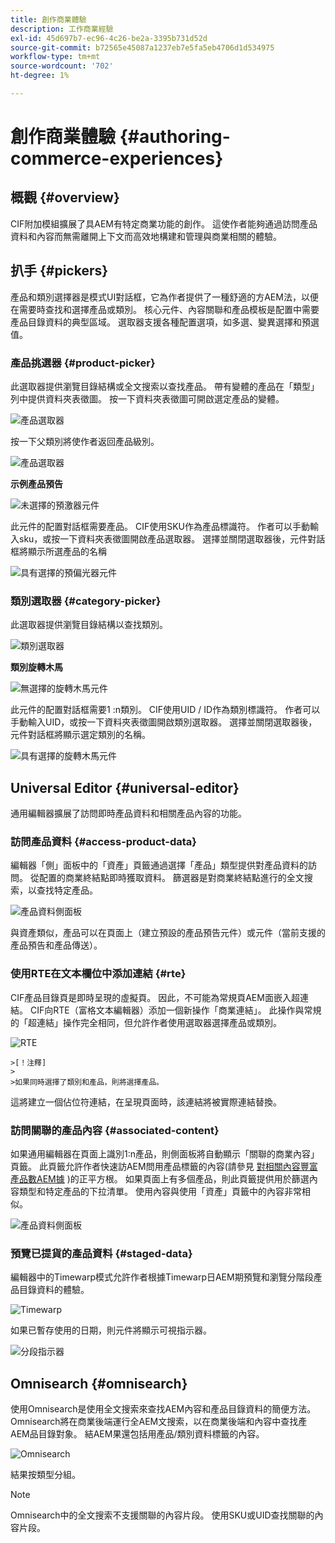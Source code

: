 ```yaml
---
title: 創作商業體驗
description: 工作商業經驗
exl-id: 45d697b7-ec96-4c26-be2a-3395b731d52d
source-git-commit: b72565e45087a1237eb7e5fa5eb4706d1d534975
workflow-type: tm+mt
source-wordcount: '702'
ht-degree: 1%

---
```


# 創作商業體驗 {#authoring-commerce-experiences}

## 概觀 {#overview}

CIF附加模組擴展了具AEM有特定商業功能的創作。 這使作者能夠通過訪問產品資料和內容而無需離開上下文而高效地構建和管理與商業相關的體驗。

## 扒手 {#pickers}

產品和類別選擇器是模式UI對話框，它為作者提供了一種舒適的方AEM法，以便在需要時查找和選擇產品或類別。 核心元件、內容關聯和產品模板是配置中需要產品目錄資料的典型區域。 選取器支援各種配置選項，如多選、變異選擇和預選值。

### 產品挑選器 {#product-picker}

此選取器提供瀏覽目錄結構或全文搜索以查找產品。 帶有變體的產品在「類型」列中提供資料夾表徵圖。 按一下資料夾表徵圖可開啟選定產品的變體。

![產品選取器](../assets/authoring/product-picker.png)

按一下父類別將使作者返回產品級別。

![產品選取器](../assets/authoring/product-picker-variation.png)

**示例產品預告**

![未選擇的預激器元件](../assets/authoring/teaser_component_without_selection.png)

此元件的配置對話框需要產品。 CIF使用SKU作為產品標識符。 作者可以手動輸入sku，或按一下資料夾表徵圖開啟產品選取器。 選擇並關閉選取器後，元件對話框將顯示所選產品的名稱

![具有選擇的預偏光器元件](../assets/authoring/teaser_component_with_selection.png)

### 類別選取器 {#category-picker}

此選取器提供瀏覽目錄結構以查找類別。

![類別選取器](../assets/authoring/category-picker.png)

**類別旋轉木馬**

![無選擇的旋轉木馬元件](../assets/authoring/carousel_component_without_selection.png)

此元件的配置對話框需要1 :n類別。 CIF使用UID / ID作為類別標識符。 作者可以手動輸入UID，或按一下資料夾表徵圖開啟類別選取器。 選擇並關閉選取器後，元件對話框將顯示選定類別的名稱。

![具有選擇的旋轉木馬元件](../assets/authoring/carousel_component_with_selection.png)

## Universal Editor {#universal-editor}

通用編輯器擴展了訪問即時產品資料和相關產品內容的功能。

### 訪問產品資料 {#access-product-data}

編輯器「側」面板中的「資產」頁籤通過選擇「產品」類型提供對產品資料的訪問。 從配置的商業終結點即時獲取資料。 篩選器是對商業終結點進行的全文搜索，以查找特定產品。

![產品資料側面板](../assets/authoring/products-side-panel.png)

與資產類似，產品可以在頁面上（建立預設的產品預告元件）或元件（當前支援的產品預告和產品傳送）。

### 使用RTE在文本欄位中添加連結 {#rte}

CIF產品目錄頁是即時呈現的虛擬頁。 因此，不可能為常規頁AEM面嵌入超連結。 CIF向RTE（富格文本編輯器）添加一個新操作「商業連結」。 此操作與常規的「超連結」操作完全相同，但允許作者使用選取器選擇產品或類別。

![RTE](../assets/authoring/RTE.png)

    >[！注釋]
    >
    >如果同時選擇了類別和產品，則將選擇產品。

這將建立一個佔位符連結，在呈現頁面時，該連結將被實際連結替換。

### 訪問關聯的產品內容 {#associated-content}

如果通用編輯器在頁面上識別1:n產品，則側面板將自動顯示「關聯的商業內容」頁籤。 此頁籤允許作者快速訪AEM問用產品標籤的內容(請參見 [對相關內容豐富產品數AEM據](./enrich-product-associated-content.md) )的正平方根。 如果頁面上有多個產品，則此頁籤提供用於篩選內容類型和特定產品的下拉清單。 使用內容與使用「資產」頁籤中的內容非常相似。

![產品資料側面板](../assets/authoring/associated-commerce-content-tab.png)

### 預覽已提貨的產品資料 {#staged-data}

編輯器中的Timewarp模式允許作者根據Timewarp日AEM期預覽和瀏覽分階段產品目錄資料的體驗。

![Timewarp](../assets/authoring/timewarp.png)

如果已暫存使用的日期，則元件將顯示可視指示器。

![分段指示器](../assets/authoring/staged-indicator.png)

## Omnisearch {#omnisearch}

使用Omnisearch是使用全文搜索來查找AEM內容和產品目錄資料的簡便方法。 Omnisearch將在商業後端運行全AEM文搜索，以在商業後端和內容中查找產AEM品目錄對象。 結AEM果還包括用產品/類別資料標籤的內容。

![Omnisearch](../assets/authoring/omnisearch.png)

結果按類型分組。

>[!NOTE]
>
> Omnisearch中的全文搜索不支援關聯的內容片段。 使用SKU或UID查找關聯的內容片段。
